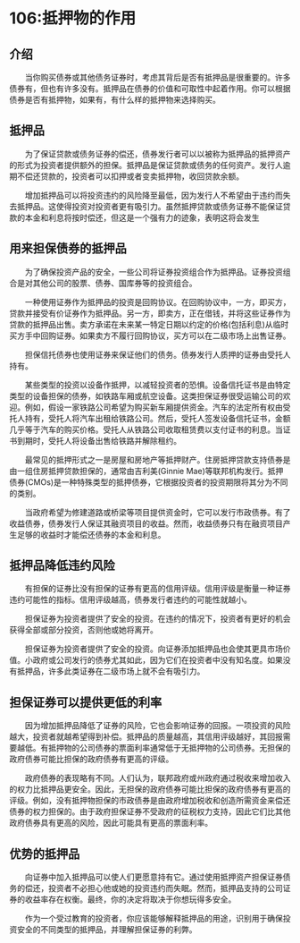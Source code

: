 # 106:抵押物的作用
## 介绍

　　当你购买债券或其他债务证券时，考虑其背后是否有抵押品是很重要的。许多债券有，但也有许多没有。抵押品在债券的价值和可取性中起着作用。你可以根据债券是否有抵押物，如果有，有什么样的抵押物来选择购买。

## 抵押品

　　为了保证贷款或债务证券的偿还，债券发行者可以以被称为抵押品的抵押资产的形式为投资者提供额外的担保。抵押品是保证贷款或债务的任何资产。发行人逾期不偿还贷款的，投资者可以扣押或者变卖抵押物，收回贷款余额。

　　增加抵押品可以将投资违约的风险降至最低，因为发行人不希望由于违约而失去抵押品。这使得投资对投资者更有吸引力。虽然抵押贷款或债务证券不能保证贷款的本金和利息将按时偿还，但这是一个强有力的迹象，表明这将会发生

## 用来担保债券的抵押品

　　为了确保投资产品的安全，一些公司将证券投资组合作为抵押品。证券投资组合是对其他公司的股票、债券、国库券等的投资组合。

　　一种使用证券作为抵押品的投资是回购协议。在回购协议中，一方，即买方，贷款并接受有价证券作为抵押品。另一方，即卖方，正在借钱，并将这些证券作为贷款的抵押品出售。卖方承诺在未来某一特定日期以约定的价格(包括利息)从临时买方手中回购证券。如果卖方不履行回购协议，买方可以在二级市场上出售证券。

　　担保信托债券也使用证券来保证他们的债务。债券发行人质押的证券由受托人持有。

　　某些类型的投资以设备作抵押，以减轻投资者的恐惧。设备信托证书是由特定类型的设备担保的债券，如铁路车厢或航空设备。这类担保证券很受运输公司的欢迎。例如，假设一家铁路公司希望为购买新车厢提供资金。汽车的法定所有权由受托人持有，受托人将汽车出租给铁路公司。然后，受托人签发设备信托证书，金额几乎等于汽车的购买价格。受托人从铁路公司收取租赁费以支付证书的利息。当证书到期时，受托人将设备出售给铁路并解除租约。

　　最常见的抵押形式之一是房屋和房地产等抵押财产。住房抵押贷款支持债券是由一组住房抵押贷款担保的，通常由吉利美(Ginnie Mae)等联邦机构发行。抵押债券(CMOs)是一种特殊类型的抵押债券，它根据投资者的投资期限将其分为不同的类别。

　　当政府希望为修建道路或桥梁等项目提供资金时，它可以发行市政债券。有了收益债券，债券发行人保证其融资项目的收益。然而，收益债券只有在融资项目产生足够的收益时才能偿还债券的本金和利息。

## 抵押品降低违约风险

　　有担保的证券比没有担保的证券有更高的信用评级。信用评级是衡量一种证券违约可能性的指标。信用评级越高，债券发行者违约的可能性就越小。

　　担保证券为投资者提供了安全的投资。在违约的情况下，投资者有更好的机会获得全部或部分投资，否则他或她将离开。

　　担保证券为投资者提供了安全的投资。向证券添加抵押品也会使其更具市场价值。小政府或公司发行的债券尤其如此，因为它们在投资者中没有知名度。如果没有抵押品，许多此类证券在二级市场上就不会有吸引力。

## 担保证券可以提供更低的利率

　　因为增加抵押品降低了证券的风险，它也会影响证券的回报。一项投资的风险越大，投资者就越希望得到补偿。抵押品的质量越高，其信用评级越好，其回报需要越低。有抵押物的公司债券的票面利率通常低于无抵押物的公司债券。无担保的政府债券可能比担保的政府债券有更高的评级。

　　政府债券的表现略有不同。人们认为，联邦政府或州政府通过税收来增加收入的权力比抵押品更安全。因此，无担保的政府债券可能比担保的政府债券有更高的评级。例如，没有抵押物担保的市政债券是由政府增加税收和创造所需资金来偿还债券的权力担保的。由于政府担保证券不受政府的征税权力支持，因此它们比其他政府债券具有更高的风险，因此可能具有更高的票面利率。

## 优势的抵押品

　　向证券中加入抵押品可以使人们更愿意持有它。通过使用抵押资产担保证券债务的偿还，投资者不必担心他或她的投资违约而失眠。然而，抵押品支持的公司证券的收益率存在权衡。最终，你的决定将取决于你想玩得多安全。

　　作为一个受过教育的投资者，你应该能够解释抵押品的用途，识别用于确保投资安全的不同类型的抵押品，并理解担保证券的利弊。
